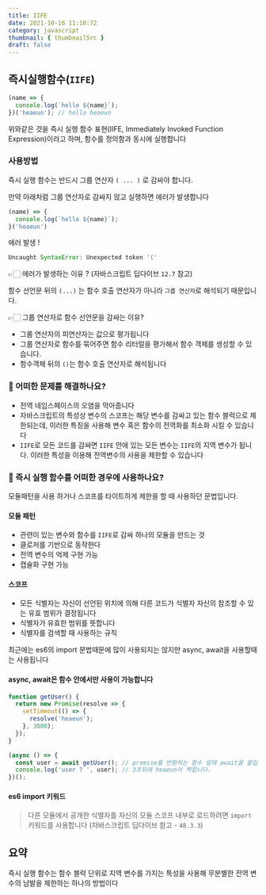 ```yaml
---
title: IIFE
date: 2021-10-16 11:10:72
category: javascript
thumbnail: { thumbnailSrc }
draft: false
---
```


## 즉시실행함수(`IIFE`)

```jsx
(name => {
  console.log(`hello ${name}`);
})('heaeun'); // hello heaeun
```

위와같은 것을 즉시 실행 함수 표현(IIFE, Immediately Invoked Function Expression)이라고 하며, 함수를 정의함과 동시에 실행합니다

### 사용방법

즉시 실행 함수는 반드시 그룹 연산자 `( ... )` 로 감싸야 합니다.

만약 아래처럼 그룹 연산자로 감싸지 않고 실행하면 에러가 발생합니다

```jsx
(name) => {
  console.log(`hello ${name}`);
}('heaeun')
```

에러 발생 !

```jsx
Uncaught SyntaxError: Unexpected token '('
```

👉🏻 에러가 발생하는 이유 ? (자바스크립트 딥다이브 `12.7` 참고)

함수 선언문 뒤의 `(...)` 는 함수 호출 연산자가 아니라 `그룹 연산자`로 해석되기 때문입니다.

👉🏻 그룹 연산자로 함수 선언문을 감싸는 이유?

- 그룹 연산자의 피연산자는 값으로 평가됩니다
- 그룹 연산자로 함수를 묶어주면 함수 리터럴을 평가해서 함수 객체를 생성할 수 있습니다.
- 함수객체 뒤의 `()`는 함수 호출 연산자로 해석됩니다

### 🤔 어떠한 문제를 해결하나요?

- 전역 네임스페이스의 오염을 막아줍니다
- 자바스크립트의 특성상 변수의 스코프는 해당 변수를 감싸고 있는 함수 블럭으로 제한되는데, 이러한 특징을 사용해 변수 혹은 함수의 전역화를 최소화 시킬 수 있습니다
- `IIFE`로 모든 코드를 감싸면 `IIFE` 안에 있는 모든 변수는 `IIFE`의 지역 변수가 됩니다. 이러한 특성을 이용해 전역변수의 사용을 제한할 수 있습니다

### 🤔 즉시 실행 함수를 어떠한 경우에 사용하나요?

모듈패턴을 사용 하거나 스코프를 타이트하게 제한을 할 때 사용하던 문법입니다.

#### 모듈 패턴

- 관련이 있는 변수와 함수를 `IIFE`로 감싸 하나의 모듈을 만드는 것
- 클로저를 기반으로 동작한다
- 전역 변수의 억제 구현 가능
- 캡슐화 구현 가능

#### 스코프

- 모든 식별자는 자신이 선언된 위치에 의해 다른 코드가 식별자 자신의 참조할 수 있는 유효 범위가 결정됩니다
- 식별자가 유효한 범위를 뜻합니다
- 식별자를 검색할 때 사용하는 규칙

최근에는 es6의 import 문법때문에 많이 사용되지는 않지만 async, await을 사용할때는 사용됩니다

#### async, await은 함수 안에서만 사용이 가능합니다

```jsx
function getUser() {
  return new Promise(resolve => {
    setTimeout(() => {
      resolve('heaeun');
    }, 3000);
  });
}

(async () => {
  const user = await getUser(); // promise를 반환하는 함수 앞에 await을 붙입니다.
  console.log('user ? ', user); // 3초뒤에 heaeun이 찍힙니다.
})();
```

#### es6 import 키워드

> 다른 모듈에서 공개한 식별자를 자신의 모듈 스코프 내부로 로드하려면 `import` 키워드를 사용합니다 (자바스크립트 딥다이브 참고 - `48.3.3`)

## 요약

즉시 실행 함수는 함수 블럭 단위로 지역 변수를 가지는 특성을 사용해 무분별한 전역 변수의 남발을 제한하는 하나의 방법이다
